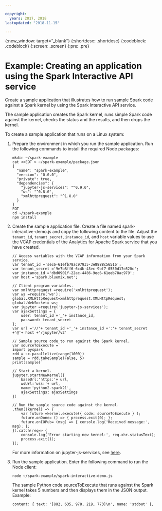 ```yaml
---

copyright:
  years: 2017, 2018
lastupdated: "2018-11-15"

---
```


<!-- Attribute definitions -->
{:new_window: target="_blank"}
{:shortdesc: .shortdesc}
{:codeblock: .codeblock}
{:screen: .screen}
{:pre: .pre}

# Example: Creating an application using the Spark Interactive API service

Create a sample application that illustrates how to run sample Spark code against a Spark kernel by using the Spark Interactive API service.

The sample application creates the Spark kernel, runs simple Spark code against the kernel, checks the status and the results, and then drops the kernel.

To create a sample application that runs on a Linux system:

1.  Prepare the environment in which you run the sample application. Run the following commands to install the required Node packages:

    ```
    mkdir ~/spark-example
    cat <<EOT > ~/spark-example/package.json
    {
      "name": "spark-example",
      "version": "0.0.0",
      "private": true,
      "dependencies": {
        "jupyter-js-services": "^0.9.0",
        "ws": "^0.8.0",
        "xmlhttprequest": "^1.8.0"
      }
    }
    EOT
    cd ~/spark-example
    npm install
    ```

2.  Create the sample application file. Create a file named
    spark-interactive-demo.js and copy the following  content to the file. Adjust the `tenant_id`,  `tenant_secret`, `instance_id`, and `host`
    variable values to use the VCAP credentials of the Analytics for Apache Spark service that you have
    created.

    ```
    // Access variables with the VCAP information from your Spark service.
    var tenant_id ='sec6-61efb78ac97935-3e8888c56516';
    var tenant_secret ='9e7b8ff6-6c4b-43ec-9bf7-0550d17e820c';
    var instance_id ='dbd0901f-22ac-4486-9ec6-61eeb78ac979';
    var host ='spark.bluemix.net';

    // Client program variables.
    var xmlhttprequest =require('xmlhttprequest');
    var ws =require('ws');
    global.XMLHttpRequest=xmlhttprequest.XMLHttpRequest;
    global.WebSocket= ws;
    var jupyter =require('jupyter-js-services');
    var ajaxSettings = {
        user: tenant_id +'_'+ instance_id,
        password: tenant_secret
    };
    var url ='//'+ tenant_id +'_'+ instance_id +':'+ tenant_secret +'@'+ host +'/jupyter/v2'

    // Sample source code to run against the Spark kernel.
    var sourceToExecute =`
    import pyspark
    rdd = sc.parallelize(range(1000))
    sample = rdd.takeSample(False, 5)
    print(sample)`

    // Start a kernel.
    jupyter.startNewKernel({
        baseUrl:'https:'+ url,
        wsUrl:'wss:'+ url,
        name:'python2-spark21',
        ajaxSettings: ajaxSettings
    })

    // Run the sample source code against the kernel.
    .then((kernel) => {
        var future =kernel.execute({ code: sourceToExecute } );
        future.onDone= () => { process.exit(0); };
        future.onIOPub= (msg) => { console.log('Received message:', msg); };
    }).catch(req=> {
        console.log('Error starting new kernel:', req.xhr.statusText);
        process.exit(1);
    });
    ```

    For more information on jupyter-js-services, see
    [here](https://github.com/jupyterlab/services "(Opens in a new tab or window)").

3.  Run the sample application. Enter the following command to run the Node client:
    ```
    node ~/spark-example/spark-interactive-demo.js
    ```

    The sample Python code sourceToExecute that runs against the Spark  kernel takes 5 numbers and then displays them in the JSON output.
    Example:
    ```
    content: { text: '[882, 635, 978, 219, 773]\n', name: 'stdout' },
    ```
